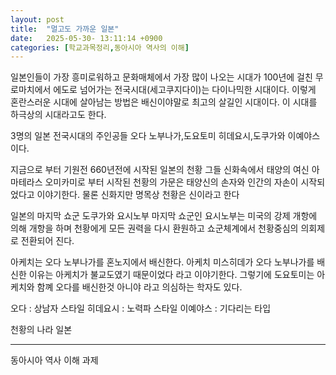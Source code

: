 ```yaml
---
layout: post
title:  "멀고도 가까운 일본"
date:   2025-05-30- 13:11:14 +0900
categories: [학교과목정리,동아시아 역사의 이해]
---
```

일본인들이 가장 흥미로워하고 문화매체에서 가장 많이 나오는 시대가 100년에 걸친
무로마치에서 에도로 넘어가는 전국시대(세고쿠지다이)는 다이나믹한 시대이다.
이렇게 혼란스러운 시대에 살아남는 방법은 배신이야말로 최고의 살길인 시대이다. 
이 시대를 하극상의 시대라고도 한다.

3명의 일본 전국시대의 주인공들
오다 노부나가,도요토미 히데요시,도쿠가와 이예야스 이다.

지금으로 부터 기원전 660년전에 시작된 일본의 천황 
그들 신화속에서 태양의 여신 아마테라스 오미카미로 부터 시작된 천황의 가문은 태양신의 손자와 인간의 자손이 시작되었다고 이야기한다. 물론 신화지만 명목상 천황은 신이라고 한다

일본의 마지막 쇼군 도쿠가와 요시노부 
마지막 쇼군인 요시노부는 미국의 강제 개항에 의해 개항을 하며 천황에게 모든 권력을 다시 환원하고 쇼군체계에서 천황중심의 의회제로 전환되어 진다.

아케치는 오다 노부나가를 혼노지에서 배신한다. 아케치 미스히데가 오다 노부나가를 배신한 이유는 아케치가 불교도였기 때문이었다 라고 이야기한다. 그렇기에 도요토미는 아케치와 함꼐 오다를 배신한것 아니야 라고 의심하는 학자도 있다.

오다 : 상남자 스타일
히데요시 : 노력파 스타일
이예야스 : 기다리는 타입

천황의 나라 일본 

--- 
동아시아 역사 이해 과제
